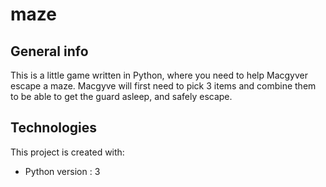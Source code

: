 # maze

## General info
This is a little game written in Python, where you need to help Macgyver escape a maze.
Macgyve will first need to pick 3 items and combine them to be able to get the guard asleep, and safely escape.

## Technologies
This project is created with:
* Python version : 3
